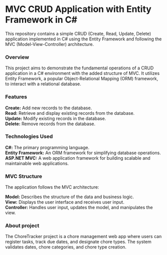 # MVC CRUD Application with Entity Framework in C#


This repository contains a simple CRUD (Create, Read, Update, Delete) application implemented in C# using the Entity Framework and following the MVC (Model-View-Controller) architecture.

<h3>Overview</h3>
<p>This project aims to demonstrate the fundamental operations of a CRUD application in a C# environment with the added structure of MVC. It utilizes Entity Framework, a popular Object-Relational Mapping (ORM) framework, to interact with a relational database.<p>

<h3>Features</h3>
<p><strong>Create:</strong> Add new records to the database.<br>
<strong>Read:</strong> Retrieve and display existing records from the database.<br>
<strong>Update:</strong> Modify existing records in the database.<br>
<strong>Delete:</strong> Remove records from the database.</p>

<h3>Technologies Used</h3>
<p><strong>C#:</strong> The primary programming language.<br>
<strong>Entity Framework:</strong> An ORM framework for simplifying database operations.<br>
<strong>ASP.NET MVC:</strong> A web application framework for building scalable and maintainable web applications.<br></p>

<h3>MVC Structure</h3>
<p>The application follows the MVC architecture: <br>

<strong>Model:</strong> Describes the structure of the data and business logic.<br>
<strong>View:</strong> Displays the user interface and receives user input.<br>
<strong>Controller:</strong> Handles user input, updates the model, and manipulates the view.<br><p>

<h3>About project</h3>
<p>The ChoreTracker project is a chore management web app where users can register tasks, track due dates, and designate chore types. The system validates dates, chore categories, and chore type creation.<p>
